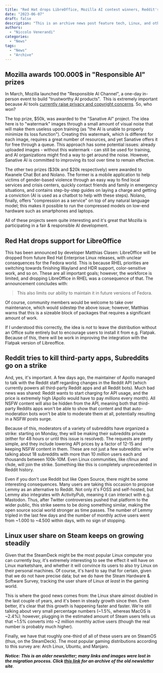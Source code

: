 ```yaml
---
title: "Red Hat drops LibreOffice, Mozilla AI contest winners, Reddit's Strike, and more!"
date: "2023-06-07"
draft: false
description: "This is an archive news post feature tech, Linux, and other open-source news. This is an older article that was part of a migration. There will be missing images, broken links, and potentially other issues."
authors:
  - "Niccolo Venerandi"
categories:
  - "News"
tags:
  - "News"
  - "Archive"
---
```


## Mozilla awards 100.000$ in "Responsible AI" prizes

In March, Mozilla launched the "Responsible AI Channel", a one-day in-person event to build "trustworthy AI products".  This is extremely important because AI tools [currently raise privacy and copyright concerns](https://techhut.tv/ai-needs-to-deal-with-copyright-laws/). So, who won?

The top prize, $50k, was awarded to the "Sanative AI" project. The idea here is to "watermark" images through a small amount of visual noise that will make them useless upon training (as "the AI is unable to properly minimize its loss function"). Creating this watermark, which is different for each image, requires a great number of resources, and yet Sanative offers it for free through a queue. This approach has some potential issues: already uploaded images - without this watermark - can still be used for training, and AI organizations might find a way to get around the noise. However, Sanative AI is committed to improving its tool over time to remain effective.

The other two prizes ($30k and $20k respectively) were awarded to Kwanele Chat Bot and Nolano. The former is a mobile application to help victims of gender-based violence through an easy way to find local services and crisis centers, quickly contact friends and family in emergency situations, and contains step-by-step guides on laying a charge and getting a conviction (AI is used as a chatbot to help with these steps). Nolano, finally, offers "compression as a service" on top of any natural language model; this makes it possible to run the compressed models on low-end hardware such as smartphones and laptops.

All of these projects seem quite interesting and it's great that Mozilla is participating in a fair & responsible AI development.

## Red Hat drops support for LibreOffice

This has been announced by developer Matthias Clasen: LibreOffice will be dropped from future Red Hat Enterprise Linux releases, with unclear consequences for the Fedora world. This is because RHEL priorities are switching towards finishing Wayland and HDR support, color-sensitive work, and so on. These are all important goals; however, the workforce is limited, and dropping LibreOffice in RHEL was a consequence of that. The announcement concludes with:

> This also limits our ability to maintain it in future versions of Fedora.

Of course, community members would be welcome to take over maintenance, which would sidestep the above issue; however, Matthias warns that this is a sizeable block of packages that requires a significant amount of work.

If I understood this correctly, the idea is _not_ to leave the distribution without an Office suite entirely but to encourage users to install it from e.g. Flatpak. Because of this, there will be work in improving the integration with the Flatpak version of Libreoffice.

## Reddit tries to kill third-party apps, Subreddits go on a strike

And, yes, it's important. A few days ago, the maintainer of Apollo managed to talk with the Reddit staff regarding changes in the Reddit API (which currently powers all third-party Reddit apps and all Reddit bots). Much bad news was shared: Reddit wants to start charging for API usage, and the price is extremely high (Apollo would have to pay _millions_ every month). All NSFW content will also be hidden from the API, meaning both that third-party Reddits apps won't be able to show that content and that auto-moderation bots won't be able to moderate them at all, potentially resulting in a NSFW posts surge.

Because of this, moderators of a variety of subreddits have organized a strike: starting on Monday, they will be making their subreddits private (either for 48 hours or until this issue is resolved). The requests are pretty simple, and they include lowering API prices by a factor of 12-15 and keeping NSFW content in them. These are not just a few subreddits: we're talking about 18 subreddits with more than 10 _million_ users each and thousands between 100k-10M. Even Linux communities, like r/linux and r/kde, will join the strike. Something like this is completely unprecedented in Reddit history.

Even if you don't use Reddit but like Open Source, there might be some interesting consequences. Many users are taking this occasion to propose Lemmy as an alternative to Reddit. Not only it's FOSS and self-hosted, but Lemmy also integrates with ActivityPub, meaning it can interact with e.g. Mastodon. Thus, after Twitter controversies pushed that platform to the wider public, this strike seems to be doing something similar, making the open source social world stronger as time passes. The number of Lemmy tripled in the last few days and the number of monthly active users went from ~1.000 to ~4.500 within days, with no sign of stopping.

## Linux user share on Steam keeps on growing steadily

Given that the SteamDeck might be the most popular Linux computer you can currently buy, it's extremely interesting to see the effect it will have on Linux marketshare, and whether it will convince its users to also try Linux on their personal machines. Of course, it's hard to say that for certain, given that we do not have precise data; but we do have the Steam Hardware & Software Survey, tracking the user share of Linux _at least_ in the gaming world.

This is where the good news comes from: the Linux share almost doubled in the last couple of years, and it's been in steady growth since then. Even better, it's clear that this growth is happening faster and faster. We're still talking about very small percentage numbers (~1.5%, whereas MacOS is ~2.4%); however, plugging in the estimated amount of Steam users tells us that ~1.5% converts into ~2 million monthly active users (though the real number is probably much higher).

Finally, we have that roughly one-third of all of these users are on SteamOS (thus, on the SteamDeck). The most popular gaming distributions according to this survey are: Arch Linux, Ubuntu, and Manjaro.

**_Notice: This is an older newsletter; many links and images were lost in the migration process. Click [this link](https://archive.techhut.tv/) for an archive of the old newsletter site_**.
